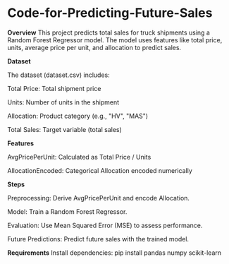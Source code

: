 # Code-for-Predicting-Future-Sales
**Overview**
This project predicts total sales for truck shipments using a Random Forest Regressor model. The model uses features like total price, units, average price per unit, and allocation to predict sales.

**Dataset**

The dataset (dataset.csv) includes:

Total Price: Total shipment price

Units: Number of units in the shipment

Allocation: Product category (e.g., "HV", "MAS")

Total Sales: Target variable (total sales)

**Features**

AvgPricePerUnit: Calculated as Total Price / Units

AllocationEncoded: Categorical Allocation encoded numerically

**Steps**

Preprocessing: Derive AvgPricePerUnit and encode Allocation.

Model: Train a Random Forest Regressor.

Evaluation: Use Mean Squared Error (MSE) to assess performance.

Future Predictions: Predict future sales with the trained model.

**Requirements**
Install dependencies:
pip install pandas numpy scikit-learn
